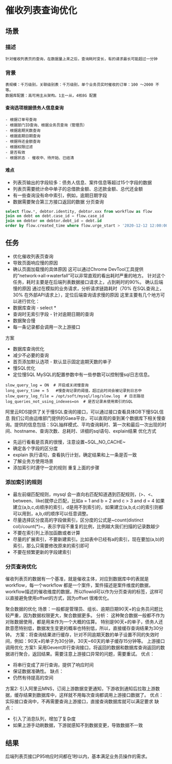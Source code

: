 
# 催收列表查询优化
## 场景
### 描述
    针对催收列表页的查询，在数据量上来之后，查询耗时变长，有的请求最长可能超过一分钟
### 背景
    表规模：千万级别，关联级别表：千万级别，单个业务员实时催收的订单：100 ～2000 不等。
    数据库配置：高可用主从架构。1主一从，4核8G 配置
#### 查询选项根据债务人信息查询
    - 根据订单号查询
    - 根据部门ID查询、根据业务员查询（管理员）
    - 根据逾期天数查询
    - 根据逾期日期查询
    - 根据待还金额查询
    - 根据权限过滤
    - 是否有效
    - 根据状态 - 催收中、待开始、已结清
#### 难点
 - 列表页输出的字段较多：债务人信息、案件信息等超过15个字段的数据
 - 列表页需要统计命中单子的总借款金额、总还款金额、总代还金额
 - 有一些查询没有命中索引，例如，逾期日期字段
 - 数据需要聚合第三方接口返回的数据
分页查询
```sql
select flow.*, debtor.identity, debtor.xxx from workflow as flow
join on debt on debt.case_id = flow.case_id
join on debtor on debtor.debt_id = debt.id
order by flow.created_time where flow.urge_start > '2020-12-12 12:00:00'
```
## 任务
 - 优化催收列表页查询
 - 导致页面响应慢的原因
 - 确认页面加载慢的具体原因
这可以通过Chrome DevTool工具提供的”network->all->waterfall”可以非常直观的看出耗时严重的地方。
针对这个任务，耗时主要是在后端列表数据接口请求上，占到耗时的90%。
确认后端慢的原因
通过在模拟的业务请求，分析请求链路耗时（70% 在SQL查询上，30% 在外部API请求上），定位后端查询请求慢的原因
这里主要有几个地方可以进行优化：
- 数据库查询 - select *
- 查询时无索引字段 - 针对逾期日期的查询
- 数据聚合慢
- 每一条记录都会调用一次上游接口

方案
 - 数据库查询优化
 - 减少不必要的查询
 - 首页添加默认选项 - 默认显示固定逾期天数的单子
 - 慢SQL优化
 - 定位慢SQL
MySQL的配置参数中有一些参数可以控制慢sql日志信息。
```
slow_query_log = ON  # 开启或关闭慢查询
long_query_time = 5   #慢查询记录的阈值，超过此时间会被记录到日志中
slow_query_log_file = /opt/soft/mysql/log/slow.log  # 日志路径
log_queries_not_using_indexes=on  # 是否记录未使用索引的SQL

```
阿里云RDS提供了关于慢SQL查询的接口，可以通过接口查看具体DB下慢SQL信息
我们公司由运维部门提供的Gaea平台，可以直观的查到某个数据库下相关慢查询。提供的信息包括：SQL抽样模式、平均查询耗时、第一次和最后一次出现的时间、hostname、查询次数、总耗时、详细的sql语句、explain结果
优化方式
 - 先运行看看是否真的很慢，注意设置~SQL_NO_CACHE~
 - 确定各个字段的区分度
 - explain 执行语句，查看执行计划，确定结果和上一条是否一致
 - 了解业务方使用场景
 - 添加索引时遵守一定的规则
重复上面的步骤

### 添加索引的规则
- 最左前缀匹配规则，mysql 会一直向右匹配知道遇到匹配规则，(>、<、between、like)就停止匹配，比如a = 1 and b = 2 and c > 3 and d = 4 如果建立(a,b,c,d)顺序的索引，d是用不到索引的，如果建立(a,b,d,c)的索引则都可以用到，a,b,d的顺序可以任意调整。
- 尽量选择区分度高的字段做索引，区分度的公式是~count(distinct col)/count(*)~，表示字段不重复的比例，比例越大我们扫描的记录数越少
- 不要在索引列上添加函数或者计算
- 尽量的扩展索引，不要新建索引。比如表中已经有a的索引，现在要加(a,b)的索引，那么只需要修改原来的索引即可
- 不要在频繁更新的字段建索引				
### 分页查询优化
催收列表页的数据有一个基准，就是催收主体，对应到数据库中的表就是workflow，每一个workflow 都是一个案件，案件描述是案件维度的数据，workflow描述的催收维度的数据，所以flowid可以作为分页查询的标签，这样可以直接避免使用offset的方式，因为offset 很难优化。
	
聚合数据的优化
	场景：一般都是管理员、组长、逾期日期90天+的业务员问题比较严重，因为数据权限更大，聚合数据更多。
	分析：
这种聚合数据一般都不作为对账数据使用，都是用来作为一个大概的估算。
特别是90天+的单子，债务人还款意愿特别低，数据发生变更的概率也特别低，所以，直接缓存查询结果为30分钟。
	方案：将查询结果进行缓存，针对不同逾期天数的单子设置不同的失效时间，例如：90天+的单子为30分钟，30天~60天的单子缓存15分钟等。
上游接口调用优化
方案1: 采用Gevent并行查询接口，将返回的数据和数据库查询返回的数据进行聚合，返回结果。需要注意上游接口异常的问题，需要重试。
优点：
 - 将串行变成了并行查询，提供了响应时间
 - 保证数据准确性。
缺点：
 - 仍然有待提高的空间


方案2: 引入阿里云MNS，订阅上游数据变更通知，下游收到通知后拉取上游数据，缓存结果到数据库中，这样就不用每次查询都调用上游接口数据了。
优点：
实际接口查询中，不再需要查询上游接口，直接查询数据库就可以满足要求
缺点：
 - 引入了消息队列，增加了复杂度
 - 如果上游手动刷数据，下游就感知不到数据变更，导致数据不一致

## 结果
后端列表页接口P95响应时间都在1秒以内，基本满足业务员操作的需求。

